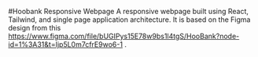 #Hoobank Responsive Webpage
A responsive webpage built using React, Tailwind, and single page application architecture. It is based on the Figma design from this https://www.figma.com/file/bUGIPys15E78w9bs1l4tgS/HooBank?node-id=1%3A31&t=Ijp5L0m7cfrE9wo6-1 .
